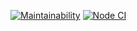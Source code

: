 [![Maintainability](https://api.codeclimate.com/v1/badges/d427d960e5fca1e725b4/maintainability)](https://codeclimate.com/github/Bulat100/frontend-project-lvl1/maintainability)
[![Node CI](https://github.com/Bulat100/frontend-project-lvl1/blob/master/.github/workflows/nodejs.yml)](https://github.com/Bulat100/frontend-project-lvl1/actions)
